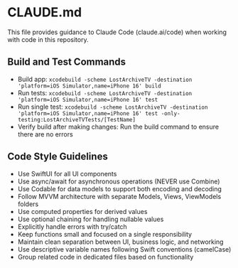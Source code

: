 # CLAUDE.md

This file provides guidance to Claude Code (claude.ai/code) when working with code in this repository.

## Build and Test Commands
- Build app: `xcodebuild -scheme LostArchiveTV -destination 'platform=iOS Simulator,name=iPhone 16' build`
- Run tests: `xcodebuild -scheme LostArchiveTV -destination 'platform=iOS Simulator,name=iPhone 16' test`
- Run single test: `xcodebuild -scheme LostArchiveTV -destination 'platform=iOS Simulator,name=iPhone 16' test -only-testing:LostArchiveTVTests/[TestName]`
- Verify build after making changes: Run the build command to ensure there are no errors

## Code Style Guidelines
- Use SwiftUI for all UI components
- Use async/await for asynchronous operations (NEVER use Combine)
- Use Codable for data models to support both encoding and decoding
- Follow MVVM architecture with separate Models, Views, ViewModels folders
- Use computed properties for derived values
- Use optional chaining for handling nullable values
- Explicitly handle errors with try/catch
- Keep functions small and focused on a single responsibility
- Maintain clean separation between UI, business logic, and networking
- Use descriptive variable names following Swift conventions (camelCase)
- Group related code in dedicated files based on functionality